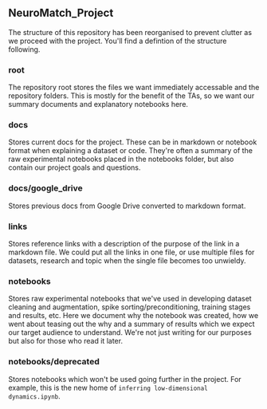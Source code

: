 ## NeuroMatch_Project

The structure of this repository has been reorganised to prevent clutter as we proceed with the project. You'll find a defintion of the structure following.

### root
The repository root stores the files we want immediately accessable and the repository folders. This is mostly for the benefit of the TAs, so we want our summary documents and explanatory notebooks here.

### docs
Stores current docs for the project. These can be in markdown or notebook format when explaining a dataset or code. They're often a summary of the raw experimental notebooks placed in the notebooks folder, but also contain our project goals and questions.

### docs/google_drive
Stores previous docs from Google Drive converted to markdown format.

### links
Stores reference links with a description of the purpose of the link in a markdown file. We could put all the links in one file, or use multiple files for datasets, research and topic when the single file becomes too unwieldy.

### notebooks
Stores raw experimental notebooks that we've used in developing dataset cleaning and augmentation, spike sorting/preconditioning, training stages and results, etc. Here we document why the notebook was created, how we went about teasing out the why and a summary of results which we expect our target audience to understand. We're not just writing for our purposes but also for those who read it later.

### notebooks/deprecated
Stores notebooks which won't be used going further in the project. For example, this is the new home of `inferring low-dimensional dynamics.ipynb`.
